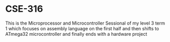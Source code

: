 # CSE-316
This is the Microprocessor and Microcontroller Sessional of my level 3 term 1 which focuses on assembly language on the first half and then shifts to ATmega32 microcontroller and finally ends with a hardware project
